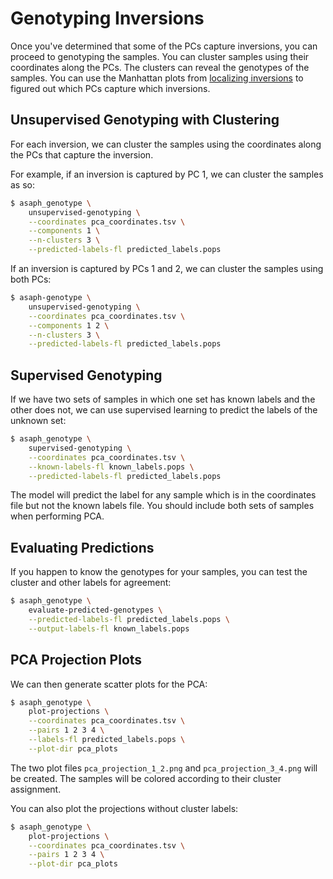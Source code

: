 # Genotyping Inversions

Once you've determined that some of the PCs capture inversions, you can proceed to genotyping the samples.  You can cluster samples using their coordinates along the PCs.  The clusters can reveal the genotypes of the samples.  You can use the Manhattan plots from [localizing inversions](localizing-inversions.md) to figured out which PCs capture which inversions.

## Unsupervised Genotyping with Clustering
For each inversion, we can cluster the samples using the coordinates along the PCs that capture the inversion.

For example, if an inversion is captured by PC 1, we can cluster the samples as so:

```bash
$ asaph_genotype \
	unsupervised-genotyping \
	--coordinates pca_coordinates.tsv \
	--components 1 \
	--n-clusters 3 \
	--predicted-labels-fl predicted_labels.pops
```

If an inversion is captured by PCs 1 and 2, we can cluster the samples using both PCs:

```bash
$ asaph-genotype \
	unsupervised-genotyping \
	--coordinates pca_coordinates.tsv \
	--components 1 2 \
	--n-clusters 3 \
	--predicted-labels-fl predicted_labels.pops
```

## Supervised Genotyping
If we have two sets of samples in which one set has known labels and the other does not, we can use supervised learning to predict the labels of the unknown set:

```bash
$ asaph_genotype \
	supervised-genotyping \
	--coordinates pca_coordinates.tsv \
	--known-labels-fl known_labels.pops \
	--predicted-labels-fl predicted_labels.pops
```

The model will predict the label for any sample which is in the coordinates file but not the known labels file.  You should include both sets of samples when
performing PCA.

## Evaluating Predictions
If you happen to know the genotypes for your samples, you can test the cluster and other labels for agreement:

```bash
$ asaph_genotype \
	evaluate-predicted-genotypes \
	--predicted-labels-fl predicted_labels.pops \
	--output-labels-fl known_labels.pops
```

## PCA Projection Plots
We can then generate scatter plots for the PCA:

```bash
$ asaph_genotype \
	plot-projections \
	--coordinates pca_coordinates.tsv \
	--pairs 1 2 3 4 \
	--labels-fl predicted_labels.pops \
	--plot-dir pca_plots
```

The two plot files `pca_projection_1_2.png` and `pca_projection_3_4.png` will be created.  The samples will be colored according to their cluster assignment.

You can also plot the projections without cluster labels:

```bash
$ asaph_genotype \
	plot-projections \
	--coordinates pca_coordinates.tsv \
	--pairs 1 2 3 4 \
	--plot-dir pca_plots
```

